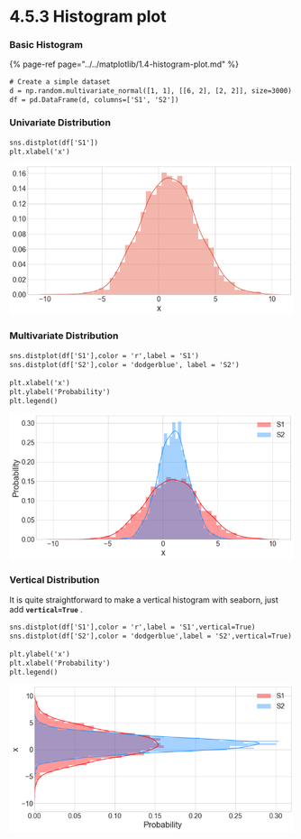 # 4.5.3 Histogram plot

### Basic Histogram

{% page-ref page="../../matplotlib/1.4-histogram-plot.md" %}

```text
# Create a simple dataset
d = np.random.multivariate_normal([1, 1], [[6, 2], [2, 2]], size=3000)
df = pd.DataFrame(d, columns=['S1', 'S2'])
```

### Univariate Distribution

```text
sns.distplot(df['S1'])
plt.xlabel('x')
```

![](../../.gitbook/assets/univarate.png)

### Multivariate Distribution

```text
sns.distplot(df['S1'],color = 'r',label = 'S1')
sns.distplot(df['S2'],color = 'dodgerblue', label = 'S2')

plt.xlabel('x')
plt.ylabel('Probability')
plt.legend()
```

![](../../.gitbook/assets/multivarate.png)

### Vertical Distribution

It is quite straightforward to make a vertical histogram with seaborn, just add **`vertical=True`** .

```text
sns.distplot(df['S1'],color = 'r',label = 'S1',vertical=True)
sns.distplot(df['S2'],color = 'dodgerblue',label = 'S2',vertical=True)

plt.ylabel('x')
plt.xlabel('Probability')
plt.legend()
```

![](../../.gitbook/assets/vertical.png)


